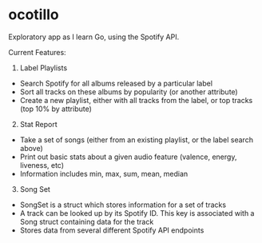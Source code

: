 # ocotillo
Exploratory app as I learn Go, using the Spotify API.

Current Features:
1) Label Playlists
- Search Spotify for all albums released by a particular label
- Sort all tracks on these albums by popularity (or another attribute)
- Create a new playlist, either with all tracks from the label, or top tracks (top 10% by attribute)
2) Stat Report
- Take a set of songs (either from an existing playlist, or the label search above)
- Print out basic stats about a given audio feature (valence, energy, liveness, etc)
- Information includes min, max, sum, mean, median
3) Song Set
- SongSet is a struct which stores information for a set of tracks
- A track can be looked up by its Spotify ID. This key is associated with a Song struct containing data for the track
- Stores data from several different Spotify API endpoints

